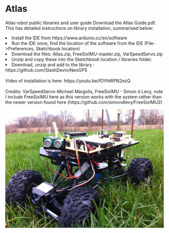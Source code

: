 # Atlas
Atlas robot public libraries and user guide
Download the Atlas Guide.pdf. This has detailed instructions on library installation, summarised below:

<li>Install the IDE from https://www.arduino.cc/en/software</li>
<li>Run the IDE once, find the location of the software from the IDE (File->Preferences, Sketchbook location)</li>
<li>Download the files: Atlas.zip, FreeSixIMU-master.zip, VarSpeedServo.zip</li>
<li>Unzip and copy these into the Sketchbook location / libraries folder.</li>
<li>Download, unzip and add to the library : https://github.com/SlashDevin/NeoGPS</li>
</ol>
<br>
Video of installation is here: https://youtu.be/fOYhWPN2ezQ
<br><br>
Credits: VarSpeedServo-Michael Margolis, FreeSixIMU - Simon d Levy, note I include FreeSixIMU here as this version works with the system rather than the newer version found here (https://github.com/simondlevy/FreeSixIMU2)

![alt text](https://github.com/swane/atlas/blob/main/Atlas.jpg)
